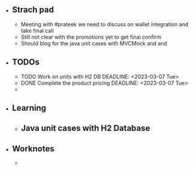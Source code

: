 - ## Strach pad
	- Meeting with #prateek we need to discuss on wallet integration and take final call
	- Still not clear with the promotions yet to get final confirm
	- Should blog for the java unit cases with MVCMock and and
- ## TODOs
	- TODO Work on units with H2 DB
	  DEADLINE: <2023-03-07 Tue>
	- DONE Complete the product pricing
	  DEADLINE: <2023-03-07 Tue>
	-
- ## Learning
	- Java unit cases with H2 Database
		-
- ## Worknotes
	-